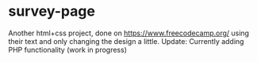# survey-page
Another html+css project, done on https://www.freecodecamp.org/ using their text and only changing the design a little. 
Update: Currently adding PHP functionality (work in progress)
